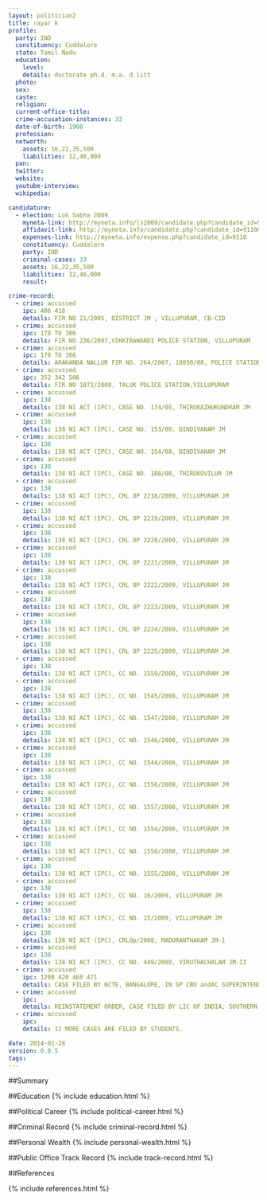 ```yaml
---
layout: politician2
title: rayar k
profile: 
  party: IND
  constituency: Cuddalore
  state: Tamil Nadu
  education: 
    level: 
    details: doctorate ph.d. m.a. d.litt
  photo: 
  sex: 
  caste: 
  religion: 
  current-office-title: 
  crime-accusation-instances: 33
  date-of-birth: 1960
  profession: 
  networth: 
    assets: 16,22,35,500
    liabilities: 12,40,000
  pan: 
  twitter: 
  website: 
  youtube-interview: 
  wikipedia: 

candidature: 
  - election: Lok Sabha 2009
    myneta-link: http://myneta.info/ls2009/candidate.php?candidate_id=9110
    affidavit-link: http://myneta.info/candidate.php?candidate_id=9110&scan=original
    expenses-link: http://myneta.info/expense.php?candidate_id=9110
    constituency: Cuddalore 
    party: IND
    criminal-cases: 33
    assets: 16,22,35,500
    liabilities: 12,40,000
    result:  

crime-record: 
  - crime: accussed
    ipc: 406 418
    details: FIR NO 21/2005, DISTRICT JM , VILLUPURAM, CB-CID 
  - crime: accussed
    ipc: 178 TO 306
    details: FIR NO 236/2007,VIKKIRAWANDI POLICE STATION, VILLUPURAM 
  - crime: accussed
    ipc: 178 TO 306
    details: ARAKANDA NALLUR FIR NO. 264/2007, 10850/08, POLICE STATION, THIRUKOVILUR 
  - crime: accussed
    ipc: 352 342 506
    details: FIR NO 1072/2008, TALUK POLICE STATION,VILLUPURAM 
  - crime: accussed
    ipc: 138
    details: 138 NI ACT (IPC), CASE NO. 174/08, THIRUKAZHUKUNDRAM JM 
  - crime: accussed
    ipc: 138
    details: 138 NI ACT (IPC), CASE NO. 153/08, DINDIVANAM JM 
  - crime: accussed
    ipc: 138
    details: 138 NI ACT (IPC), CASE NO. 154/08, DINDIVANAM JM 
  - crime: accussed
    ipc: 138
    details: 138 NI ACT (IPC), CASE NO. 188/08, THIRUKOVILUR JM 
  - crime: accussed
    ipc: 138
    details: 138 NI ACT (IPC), CRL OP 2218/2009, VILLUPURAM JM 
  - crime: accussed
    ipc: 138
    details: 138 NI ACT (IPC), CRL OP 2219/2009, VILLUPURAM JM 
  - crime: accussed
    ipc: 138
    details: 138 NI ACT (IPC), CRL OP 2220/2009, VILLUPURAM JM 
  - crime: accussed
    ipc: 138
    details: 138 NI ACT (IPC), CRL OP 2221/2009, VILLUPURAM JM 
  - crime: accussed
    ipc: 138
    details: 138 NI ACT (IPC), CRL OP 2222/2009, VILLUPURAM JM 
  - crime: accussed
    ipc: 138
    details: 138 NI ACT (IPC), CRL OP 2223/2009, VILLUPURAM JM 
  - crime: accussed
    ipc: 138
    details: 138 NI ACT (IPC), CRL OP 2224/2009, VILLUPURAM JM 
  - crime: accussed
    ipc: 138
    details: 138 NI ACT (IPC), CRL OP 2225/2009, VILLUPURAM JM 
  - crime: accussed
    ipc: 138
    details: 138 NI ACT (IPC), CC NO. 1559/2008, VILLUPURAM JM 
  - crime: accussed
    ipc: 138
    details: 138 NI ACT (IPC), CC NO. 1545/2008, VILLUPURAM JM 
  - crime: accussed
    ipc: 138
    details: 138 NI ACT (IPC), CC NO. 1547/2008, VILLUPURAM JM 
  - crime: accussed
    ipc: 138
    details: 138 NI ACT (IPC), CC NO. 1546/2008, VILLUPURAM JM 
  - crime: accussed
    ipc: 138
    details: 138 NI ACT (IPC), CC NO. 1544/2008, VILLUPURAM JM 
  - crime: accussed
    ipc: 138
    details: 138 NI ACT (IPC), CC NO. 1556/2008, VILLUPURAM JM 
  - crime: accussed
    ipc: 138
    details: 138 NI ACT (IPC), CC NO. 1557/2008, VILLUPURAM JM 
  - crime: accussed
    ipc: 138
    details: 138 NI ACT (IPC), CC NO. 1554/2008, VILLUPURAM JM 
  - crime: accussed
    ipc: 138
    details: 138 NI ACT (IPC), CC NO. 1558/2008, VILLUPURAM JM 
  - crime: accussed
    ipc: 138
    details: 138 NI ACT (IPC), CC NO. 1555/2008, VILLUPURAM JM 
  - crime: accussed
    ipc: 138
    details: 138 NI ACT (IPC), CC NO. 16/2009, VILLUPURAM JM 
  - crime: accussed
    ipc: 138
    details: 138 NI ACT (IPC), CC NO. 15/2009, VILLUPURAM JM 
  - crime: accussed
    ipc: 138
    details: 138 NI ACT (IPC), CRLOp/2008, MADURANTHAKAM JM-1 
  - crime: accussed
    ipc: 138
    details: 138 NI ACT (IPC), CC NO. 449/2008, VIRUTHACHALAM JM-II 
  - crime: accussed
    ipc: 120B 420 468 471
    details: CASE FILED BY NCTE, BANGALORE, IN SP CBU andAC SUPERINTENDENT OFFICE, BANGALORE, FIR NO. RC21(A) 2008 BLR, BANGALORE COURT PENDING 
  - crime: accussed
    ipc: 
    details: REINSTATEMENT ORDER, CASE FILED BY LIC OF INDIA, SOUTHERN REGION, CHENNAI, WA1490/2008/WP NO 29284/2005 
  - crime: accussed
    ipc: 
    details: 12 MORE CASES ARE FILED BY STUDENTS. 

date: 2014-01-28
version: 0.0.5
tags: 
---
```

##Summary


##Education
{% include education.html %}


##Political Career
{% include political-career.html %}


##Criminal Record
{% include criminal-record.html %}


##Personal Wealth
{% include personal-wealth.html %}


##Public Office Track Record
{% include track-record.html %}


##References


{% include references.html %}